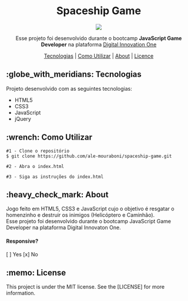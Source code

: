 <h1 align="center">Spaceship Game</h1>
<p align="center">
  <img src="jogo1/readme/spaceship-game.gif">
</p>

<p align="center">
  Esse projeto foi desenvolvido durante o bootcamp <strong>JavaScript Game Developer</strong> na plataforma <a href="https://digitalinnovation.one/">Digital Innovation One</a>
</p>

<p align="center">
  <a href="#technology">Tecnologias</a> | 
  <a href="#c-utilizar">Como Utilizar</a> |
  <a href="#about">About</a> |
  <a href="#license">Licence</a> 
</p>

<h2 id="technology">:globe_with_meridians: Tecnologias</h2>
<p>Projeto desenvolvido com as seguintes tecnologias:</p>
<ul>
  <li>HTML5</li>
  <li>CSS3</li>
  <li>JavaScript</li>
  <li>jQuery</li>
</ul>

<h2 id="c-utilizar">:wrench: Como Utilizar</h2>

```
#1 - Clone o repositório
$ git clone https://github.com/ale-mouraboni/spaceship-game.git

#2 - Abra o index.html

#3 - Siga as instruções do index.html
```
<h2 id="about">:heavy_check_mark: About</h2>
<p>Jogo feito em HTML5, CSS3 e JavaScript cujo o objetivo é resgatar o homenzinho e destruir os inimigos (Helicóptero e Caminhão).</br>
Esse projeto foi desenvolvido durante o bootcamp JavaScript Game Developer na plataforma Digital Innovaton One.
<h4>Responsive?</h4>
[ ] Yes  [x] No
</p>

<h2 id="license">:memo: License</h2>
<p>This project is under the MIT license. See the [LICENSE] for more information.
</p>
